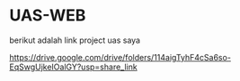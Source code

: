 # UAS-WEB
berikut adalah link project uas saya

https://drive.google.com/drive/folders/114aigTyhF4cSa6so-EqSwgUjkeIOalGY?usp=share_link
